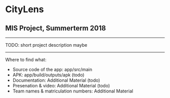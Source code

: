 # CityLens
## MIS Project, Summerterm 2018
***

TODO: short project description maybe
***
Where to find what:
- Source code of the app: app/src/main
- APK: app/build/outputs/apk (todo)
- Documentation: Additional Material (todo)
- Presenation & video: Additional Material (todo)
- Team names & matriculation numbers: Additional Material


